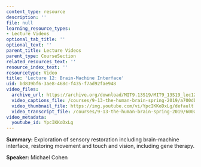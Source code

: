 ```yaml
---
content_type: resource
description: ''
file: null
learning_resource_types:
- Lecture Videos
optional_tab_title: ''
optional_text: ''
parent_title: Lecture Videos
parent_type: CourseSection
related_resources_text: ''
resource_index_text: ''
resourcetype: Video
title: 'Lecture 12: Brain-Machine Interface'
uid: bd839bf6-3ae8-468c-f435-f7ad92fae948
video_files:
  archive_url: https://archive.org/download/MIT9.13S19/MIT9_13S19_lec12_300k.mp4
  video_captions_file: /courses/9-13-the-human-brain-spring-2019/a700db0b329d52d69c43dd2436b638b3_YpcIKKoDxLg.vtt
  video_thumbnail_file: https://img.youtube.com/vi/YpcIKKoDxLg/default.jpg
  video_transcript_file: /courses/9-13-the-human-brain-spring-2019/600a5494aeddf77e8b12b9bc749362ab_YpcIKKoDxLg.pdf
video_metadata:
  youtube_id: YpcIKKoDxLg
---
```


**Summary:** Exploration of sensory restoration including brain-machine interface, restoring movement and touch and vision, including gene therapy.

**Speaker:** Michael Cohen